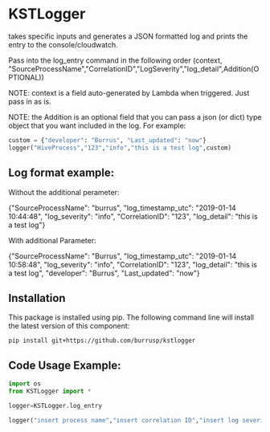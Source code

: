 # KSTLogger

takes specific inputs and generates a JSON formatted log and prints the entry to the console/cloudwatch.

Pass into the log_entry command in the following order (context, "SourceProcessName","CorrelationID","LogSeverity","log_detail",Addition(OPTIONAL))

NOTE: context is a field auto-generated by Lambda when triggered. Just pass in as is.

NOTE: the Addition is an optional field that you can pass a json (or dict) type object that you want included in the log. For example:

```Python
custom = {"developer": "Burrus", "Last_updated": "now"}
logger("HiveProcess","123","info","this is a test log",custom)
```

## Log format example:
Without the additional perameter:

{"SourceProcessName": "burrus", "log_timestamp_utc": "2019-01-14 10:44:48", "log_severity": "info", "CorrelationID": "123", "log_detail": "this is a test log"} 

With additional Parameter:

{"SourceProcessName": "Burrus", "log_timestamp_utc": "2019-01-14 10:58:48", "log_severity": "info", "CorrelationID": "123", "log_detail": "this is a test log", "developer": "Burrus", "Last_updated": "now"}

## Installation
This package is installed using pip.  The following command line will install the latest version of this component:

```
pip install git+https://github.com/burrusp/kstlogger
```


## Code Usage Example:
```Python
import os
from KSTLogger import *

logger=KSTLogger.log_entry

logger("insert process name","insert correlation ID","insert log severity","insert log message")
```
